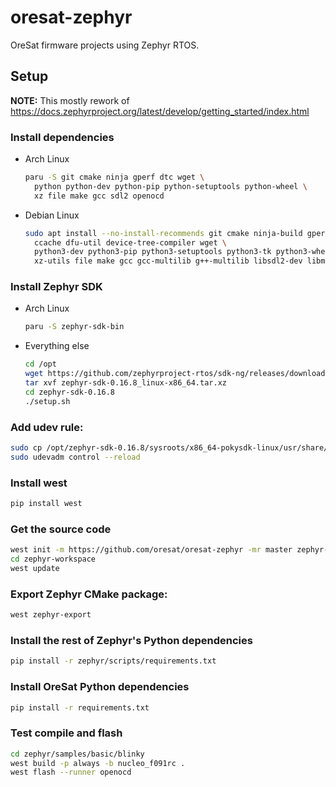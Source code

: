 # oresat-zephyr

OreSat firmware projects using Zephyr RTOS.

## Setup

**NOTE:** This mostly rework of https://docs.zephyrproject.org/latest/develop/getting_started/index.html

### Install dependencies

- Arch Linux

    ```bash
    paru -S git cmake ninja gperf dtc wget \
      python python-dev python-pip python-setuptools python-wheel \
      xz file make gcc sdl2 openocd
    ```

- Debian Linux

    ```bash
    sudo apt install --no-install-recommends git cmake ninja-build gperf \
      ccache dfu-util device-tree-compiler wget \
      python3-dev python3-pip python3-setuptools python3-tk python3-wheel \
      xz-utils file make gcc gcc-multilib g++-multilib libsdl2-dev libmagic1 openocd
    ```

### Install Zephyr SDK

- Arch Linux

    ```bash
    paru -S zephyr-sdk-bin
    ```

- Everything else

    ```bash
    cd /opt
    wget https://github.com/zephyrproject-rtos/sdk-ng/releases/download/v0.16.8/zephyr-sdk-0.16.8_linux-x86_64.tar.xz
    tar xvf zephyr-sdk-0.16.8_linux-x86_64.tar.xz
    cd zephyr-sdk-0.16.8
    ./setup.sh
    ```

### Add udev rule:

```bash
sudo cp /opt/zephyr-sdk-0.16.8/sysroots/x86_64-pokysdk-linux/usr/share/openocd/contrib/60-openocd.rules /etc/udev/rules.d
sudo udevadm control --reload
```

### Install west

```bash
pip install west
```

### Get the source code

```bash
west init -m https://github.com/oresat/oresat-zephyr -mr master zephyr-workspace
cd zephyr-workspace
west update
```

### Export Zephyr CMake package:

```bash
west zephyr-export
```

### Install the rest of Zephyr's Python dependencies

```bash
pip install -r zephyr/scripts/requirements.txt
```

### Install OreSat Python dependencies

```bash
pip install -r requirements.txt
```

### Test compile and flash

```bash
cd zephyr/samples/basic/blinky
west build -p always -b nucleo_f091rc .
west flash --runner openocd
```

